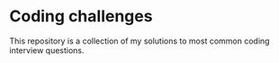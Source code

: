 # Coding challenges

This repository is a collection of my solutions to most common coding interview questions.
